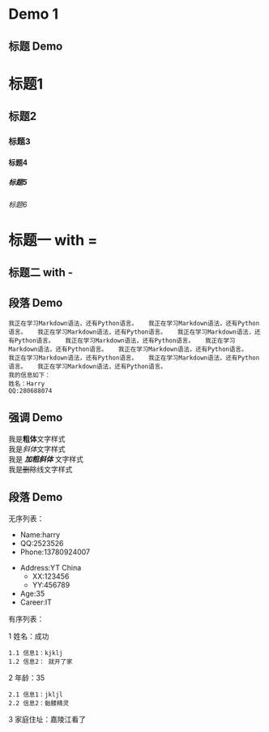# Demo 1

## 标题 Demo
# 标题1
## 标题2
### 标题3
#### 标题4
##### 标题5
###### 标题6

标题一 with =
===

标题二 with -
---


## 段落 Demo
	我正在学习Markdown语法，还有Python语言。   我正在学习Markdown语法，还有Python语言。   我正在学习Markdown语法，还有Python语言。   我正在学习Markdown语法，还有Python语言。   我正在学习Markdown语法，还有Python语言。   我正在学习Markdown语法，还有Python语言。   我正在学习Markdown语法，还有Python语言。   我正在学习Markdown语法，还有Python语言。   我正在学习Markdown语法，还有Python语言。   我正在学习Markdown语法，还有Python语言。    
	我的信息如下：    
	姓名：Harry  
	QQ:280688074  
	
	
	
## 强调 Demo

我是**粗体**文字样式  
我是*斜体*文字样式  
我是 ***加粗斜体*** 文字样式  
我是~~删除~~线文字样式

## 段落 Demo
无序列表：
* Name:harry
* QQ:2523526
* Phone:13780924007

- Address:YT China
	- XX:123456
	- YY:456789
- Age:35
- Career:IT

有序列表：

1 姓名：成功

	1.1 信息1：kjklj
	1.2 信息2： 就开了家
	
2 年龄：35

	2.1 信息1：jkljl
	2.2 信息2：骷髅精灵
	
3 家庭住址：嘉陵江看了
